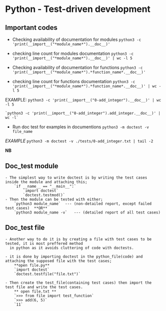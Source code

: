 # Python - Test-driven development

## Important codes
- Checking availability of documentation for modules
	` python3 -c 'print(__import__("*module_name*").__doc__)' `

-  checking line count for modules documentation
	`python3 -c 'print(__import__("*module_name*").__doc__)' | wc -l
5`

- Checking availability of documentation for functions
        ` python3 -c 'print(__import__("*module_name*").*function_name*.__doc__)' `

-  checking line count for functions documentation
        `python3 -c 'print(__import__("*module_name*").*function_name*.__doc__)' | wc -l
5`

EXAMPLE:
	`python3 -c 'print(__import__("0-add_integer").__doc__)' | wc -l
5`

	`python3 -c 'print(__import__("0-add_integer").add_integer.__doc__)' | wc -l`


- Run doc test for examples in documentions
	`python3 -m doctest -v file_name`

*EXAMPLE*
	`python3 -m doctest -v ./tests/0-add_integer.txt | tail -2`


**NB** 
## Doc_test module
	- The simplest way to write doctest is by writing the test cases inside the module and attaching this;
		`if __name__ == "__main__":`
			`import doctest`
			`doctest.testmod()`
	- Then the module can be tested with either;
		`python3 module_name`  --- (non-detailed report, except failed test cases)  **OR**
		`python3 module_name -v`   --- (detailed report of all test cases)

## Doc_test file
	- Another way to do it is by creating a file with test cases to be tested, it is most preffered method
	  in python as it avoids cluttering of code with doctests.

	- it is done by importing doctest in the python_file(code) and attaching the supposed file with the test cases;
		**open file.py**
		`import doctest`
		`doctest.testfile("file.txt")`

	- Then create the test_file(containing test cases) then import the test file and write the test cases.
		** open file.txt **
		`>>> from file import test_function`
		`>>> add(6, 5)`
		`11`


